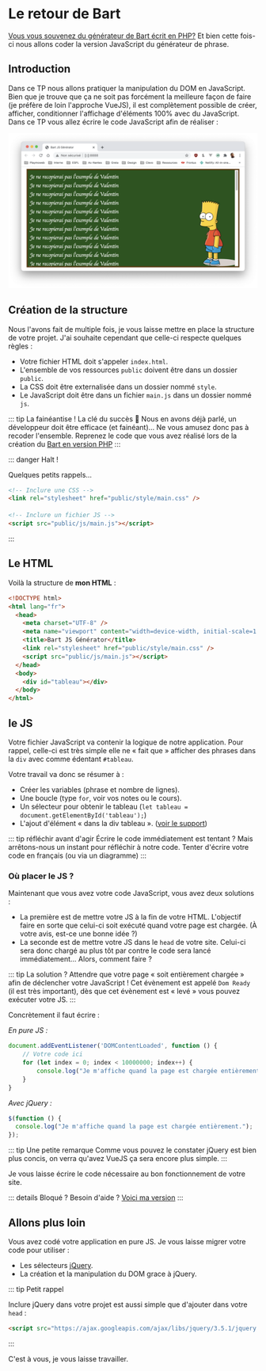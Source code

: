 # Le retour de Bart

[Vous vous souvenez du générateur de Bart écrit en PHP?](/tp/php/tp1.1.md) Et bien cette fois-ci nous allons coder la version JavaScript du générateur de phrase.

## Introduction

Dans ce TP nous allons pratiquer la manipulation du DOM en JavaScript. Bien que je trouve que ça ne soit pas forcément la meilleure façon de faire (je préfère de loin l'approche VueJS), il est complètement possible de créer, afficher, conditionner l'affichage d'éléments 100% avec du JavaScript. Dans ce TP vous allez écrire le code JavaScript afin de réaliser :

![Bart en version JS](./res/bart-js.png)

## Création de la structure

Nous l'avons fait de multiple fois, je vous laisse mettre en place la structure de votre projet. J'ai souhaite cependant que celle-ci respecte quelques règles :

- Votre fichier HTML doit s'appeler `index.html`.
- L'ensemble de vos ressources `public` doivent être dans un dossier `public`.
- La CSS doit être externalisée dans un dossier nommé `style`.
- Le JavaScript doit être dans un fichier `main.js` dans un dossier nommé `js`.

::: tip La fainéantise ! La clé du succès 🔑
Nous en avons déjà parlé, un développeur doit être efficace (et fainéant)… Ne vous amusez donc pas à recoder l'ensemble. Reprenez le code que vous avez réalisé lors de la création du [Bart en version PHP](/tp/php/tp1.1.md)
:::

::: danger Halt !

Quelques petits rappels…

```HTML
<!-- Inclure une CSS -->
<link rel="stylesheet" href="public/style/main.css" />

<!-- Inclure un fichier JS -->
<script src="public/js/main.js"></script>
```

:::

## Le HTML

Voilà la structure de **mon HTML** :

```html
<!DOCTYPE html>
<html lang="fr">
  <head>
    <meta charset="UTF-8" />
    <meta name="viewport" content="width=device-width, initial-scale=1.0" />
    <title>Bart JS Générator</title>
    <link rel="stylesheet" href="public/style/main.css" />
    <script src="public/js/main.js"></script>
  </head>
  <body>
    <div id="tableau"></div>
  </body>
</html>
```

## le JS

Votre fichier JavaScript va contenir la logique de notre application. Pour rappel, celle-ci est très simple elle ne « fait que » afficher des phrases dans la `div` avec comme édentant `#tableau`.

Votre travail va donc se résumer à :

- Créer les variables (phrase et nombre de lignes).
- Une boucle (type `for`, voir vos notes ou le cours).
- Un sélecteur pour obtenir le tableau (`let tableau = document.getElementById('tableau');`)
- L'ajout d'élément « dans la div tableau ». ([voir le support](/tp/javascript/support.md#creer-des-elements-dans-la-page))

::: tip réfléchir avant d'agir
Écrire le code immédiatement est tentant ? Mais arrêtons-nous un instant pour réfléchir à notre code. Tenter d'écrire votre code en français (ou via un diagramme)
:::

### Où placer le JS ?

Maintenant que vous avez votre code JavaScript, vous avez deux solutions :

- La première est de mettre votre JS à la fin de votre HTML. L'objectif faire en sorte que celui-ci soit exécuté quand votre page est chargée. (À votre avis, est-ce une bonne idée ?)
- La seconde est de mettre votre JS dans le `head` de votre site. Celui-ci sera donc chargé au plus tôt par contre le code sera lancé immédiatement… Alors, comment faire ?

::: tip La solution ?
Attendre que votre page « soit entièrement chargée » afin de déclencher votre JavaScript ! Cet évènement est appelé `Dom Ready` (il est très important), dès que cet évènement est « levé » vous pouvez exécuter votre JS.
:::

Concrètement il faut écrire :

_En pure JS :_

```js
document.addEventListener('DOMContentLoaded', function () {
    // Votre code ici
    for (let index = 0; index < 10000000; index++) {
        console.log("Je m'affiche quand la page est chargée entièrement.");
    }
}
```

_Avec jQuery :_

```js
$(function () {
  console.log("Je m'affiche quand la page est chargée entièrement.");
});
```

::: tip Une petite remarque
Comme vous pouvez le constater jQuery est bien plus concis, on verra qu'avez VueJS ça sera encore plus simple.
:::

Je vous laisse écrire le code nécessaire au bon fonctionnement de votre site.

::: details Bloqué ?
Besoin d'aide ? [Voici ma version](/demo/js/bart/index.html)
:::

## Allons plus loin

Vous avez codé votre application en pure JS. Je vous laisse migrer votre code pour utiliser :

- Les sélecteurs [jQuery](https://jquery.com/).
- La création et la manipulation du DOM grace à jQuery.

::: tip Petit rappel

Inclure jQuery dans votre projet est aussi simple que d'ajouter dans votre `head` :

```html
<script src="https://ajax.googleapis.com/ajax/libs/jquery/3.5.1/jquery.min.js"></script>
```

:::

C'est à vous, je vous laisse travailler.

